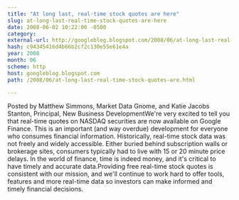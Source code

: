 ```yaml
---
title: "At long last, real-time stock quotes are here"
slug: at-long-last-real-time-stock-quotes-are-here
date: 2008-06-02 10:22:00 -0500
category: 
external-url: http://googleblog.blogspot.com/2008/06/at-long-last-real-time-stock-quotes-are.html
hash: c94345416d4b66b2cf2c130e55e61e4a
year: 2008
month: 06
scheme: http
host: googleblog.blogspot.com
path: /2008/06/at-long-last-real-time-stock-quotes-are.html

---
```


Posted by Matthew Simmons, Market Data Gnome, and Katie Jacobs Stanton, Principal, New Business DevelopmentWe're very excited to tell you that real-time quotes on NASDAQ securities are now available on Google Finance. This is an important (and way overdue) development for everyone who consumes financial information. Historically, real-time stock data was not freely and widely accessible. Either buried behind subscription walls or brokerage  sites, consumers typically had to live with 15 or 20 minute price delays. In the world of finance, time is indeed money, and it's critical to have timely and accurate data.Providing free real-time stock quotes is consistent with our mission, and we'll continue to work hard to offer tools, features and more real-time data so investors can make informed and timely financial decisions.
